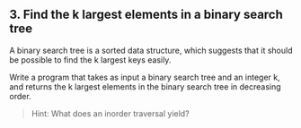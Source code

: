 ## 3. Find the k largest elements in a binary search tree

A binary search tree is a sorted data structure, which suggests that it should be possible to find the k largest keys easily.

Write a program that takes as input a binary search tree and an integer k, and returns the k largest elements in the binary search tree in decreasing order.

> Hint: What does an inorder traversal yield?